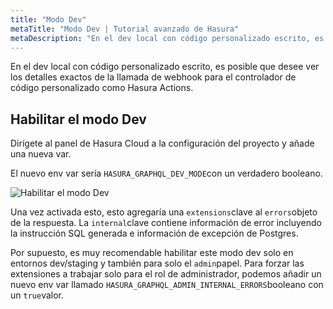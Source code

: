 ```yaml
---
title: "Modo Dev"
metaTitle: "Modo Dev | Tutorial avanzado de Hasura"
metaDescription: "En el dev local con código personalizado escrito, es posible que desee ver los detalles exactos de la llamada de webhook para el controlador de código personalizado como Hasura Actions."
---
```


En el dev local con código personalizado escrito, es posible que desee ver los detalles exactos de la llamada de webhook para el controlador de código personalizado como Hasura Actions.

## Habilitar el modo Dev

Dirígete al panel de Hasura Cloud a la configuración del proyecto y añade una nueva var.

El nuevo env var sería `HASURA_GRAPHQL_DEV_MODE`con un verdadero booleano.

![Habilitar el modo Dev](https://graphql-engine-cdn.hasura.io/learn-hasura/assets/graphql-hasura-advanced/enable-dev-mode.png)

Una vez activada esto, esto agregaría una `extensions`clave al `errors`objeto de la respuesta. La `internal`clave contiene información de error incluyendo la instrucción SQL generada e información de excepción de Postgres.

Por supuesto, es muy recomendable habilitar este modo dev solo en entornos dev/staging y también para solo el `admin`papel. Para forzar las extensiones a trabajar solo para el rol de administrador, podemos añadir un nuevo env var llamado `HASURA_GRAPHQL_ADMIN_INTERNAL_ERRORS`booleano con un `true`valor.
